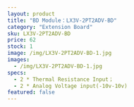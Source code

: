 ```yaml
---
layout: product
title: "BD Module：LX3V-2PT2ADV-BD"
category: "Extension Board"
sku: LX3V-2PT2ADV-BD
price: 62
stock: 1
image: /img/LX3V-2PT2ADV-BD-1.jpg
images:
  - /img/LX3V-2PT2ADV-BD-1.jpg
specs:
  - 2 * Thermal Resistance Input； 
  - 2 * Analog Voltage input(-10v-10v)
featured: false
---
```


